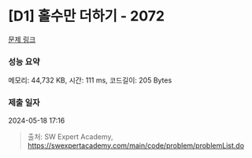 # [D1] 홀수만 더하기 - 2072 

[문제 링크](https://swexpertacademy.com/main/code/problem/problemDetail.do?contestProbId=AV5QSEhaA5sDFAUq) 

### 성능 요약

메모리: 44,732 KB, 시간: 111 ms, 코드길이: 205 Bytes

### 제출 일자

2024-05-18 17:16



> 출처: SW Expert Academy, https://swexpertacademy.com/main/code/problem/problemList.do